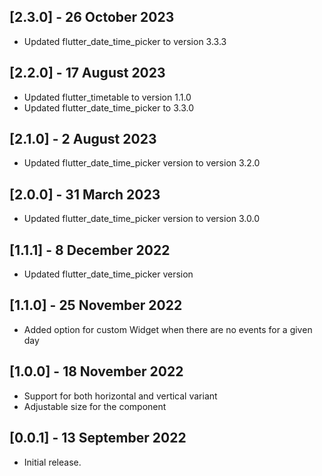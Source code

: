 ## [2.3.0] - 26 October 2023

- Updated flutter_date_time_picker to version 3.3.3

## [2.2.0] - 17 August 2023

- Updated flutter_timetable to version 1.1.0
- Updated flutter_date_time_picker to 3.3.0

## [2.1.0] - 2 August 2023

- Updated flutter_date_time_picker version to version 3.2.0

## [2.0.0] - 31 March 2023

- Updated flutter_date_time_picker version to version 3.0.0

## [1.1.1] - 8 December 2022

- Updated flutter_date_time_picker version

## [1.1.0] - 25 November 2022

- Added option for custom Widget when there are no events for a given day

## [1.0.0] - 18 November 2022

- Support for both horizontal and vertical variant
- Adjustable size for the component

## [0.0.1] - 13 September 2022

- Initial release.
